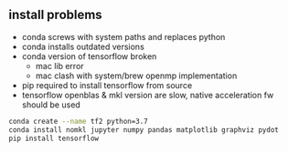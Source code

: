 ## install problems

* conda screws with system paths and replaces python
* conda installs outdated versions
* conda version of tensorflow broken
  * mac lib error
  * mac clash with system/brew openmp implementation
* pip required to install tensorflow from source
* tensorflow openblas & mkl version are slow, native acceleration fw should be used


```bash
conda create --name tf2 python=3.7
conda install nomkl jupyter numpy pandas matplotlib graphviz pydot
pip install tensorflow
```
